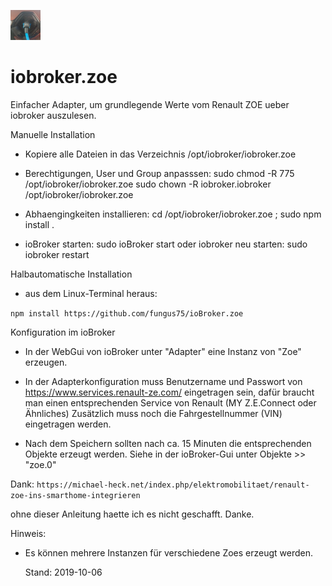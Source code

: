 ![Logo](admin/zoe.png)
# iobroker.zoe

Einfacher Adapter, um grundlegende Werte vom Renault ZOE ueber iobroker auszulesen.


Manuelle Installation

- Kopiere alle Dateien in das Verzeichnis /opt/iobroker/iobroker.zoe

- Berechtigungen, User und Group anpasssen:
	sudo chmod -R 775  /opt/iobroker/iobroker.zoe
	sudo chown -R iobroker.iobroker  /opt/iobroker/iobroker.zoe

- Abhaengingkeiten installieren:
	cd /opt/iobroker/iobroker.zoe ; sudo npm install .

- ioBroker starten: sudo ioBroker start
  oder iobroker neu starten: sudo iobroker restart


Halbautomatische Installation

- aus dem Linux-Terminal heraus:

```npm install https://github.com/fungus75/ioBroker.zoe```

Konfiguration im ioBroker

- In der WebGui von ioBroker unter "Adapter" eine Instanz von "Zoe" erzeugen.

- In der Adapterkonfiguration muss Benutzername und Passwort von https://www.services.renault-ze.com/ eingetragen sein,
  dafür braucht man einen entsprechenden Service von Renault (MY Z.E.Connect oder Ähnliches)
  Zusätzlich muss noch die Fahrgestellnummer (VIN) eingetragen werden.

- Nach dem Speichern sollten nach ca. 15 Minuten die entsprechenden 
  Objekte erzeugt werden. Siehe in der ioBroker-Gui unter Objekte >> "zoe.0"
  

Dank:
```https://michael-heck.net/index.php/elektromobilitaet/renault-zoe-ins-smarthome-integrieren```

ohne dieser Anleitung haette ich es nicht geschafft. Danke.
  
Hinweis:

- Es können mehrere Instanzen für verschiedene Zoes erzeugt werden.

  Stand: 2019-10-06



